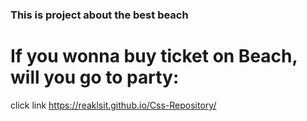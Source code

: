 ### This is project about the best beach 
# If you wonna buy ticket on Beach, will you go to party: 
click link https://reaklsit.github.io/Css-Repository/
